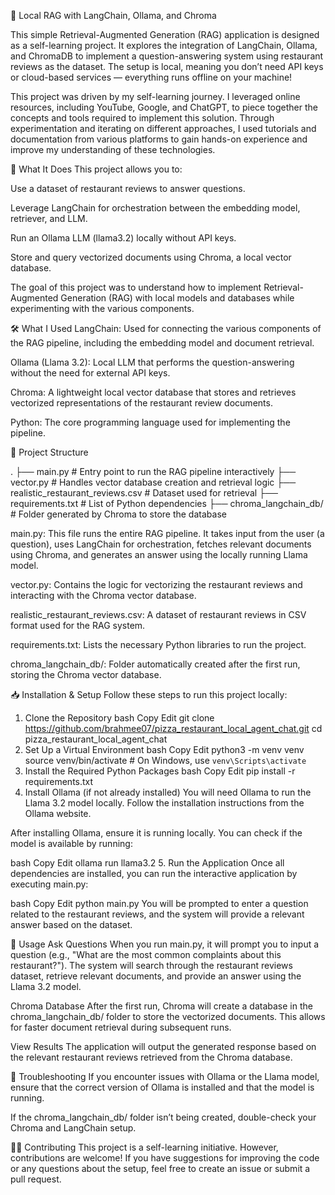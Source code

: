 🧠 Local RAG with LangChain, Ollama, and Chroma

This simple Retrieval-Augmented Generation (RAG) application is designed as a self-learning project. It explores the integration of LangChain, Ollama, and ChromaDB to implement a question-answering system using restaurant reviews as the dataset. The setup is local, meaning you don’t need API keys or cloud-based services — everything runs offline on your machine!

This project was driven by my self-learning journey. I leveraged online resources, including YouTube, Google, and ChatGPT, to piece together the concepts and tools required to implement this solution. Through experimentation and iterating on different approaches, I used tutorials and documentation from various platforms to gain hands-on experience and improve my understanding of these technologies.

🚀 What It Does
This project allows you to:

Use a dataset of restaurant reviews to answer questions.

Leverage LangChain for orchestration between the embedding model, retriever, and LLM.

Run an Ollama LLM (llama3.2) locally without API keys.

Store and query vectorized documents using Chroma, a local vector database.

The goal of this project was to understand how to implement Retrieval-Augmented Generation (RAG) with local models and databases while experimenting with the various components.

🛠️ What I Used
LangChain: Used for connecting the various components of the RAG pipeline, including the embedding model and document retrieval.

Ollama (Llama 3.2): Local LLM that performs the question-answering without the need for external API keys.

Chroma: A lightweight local vector database that stores and retrieves vectorized representations of the restaurant review documents.

Python: The core programming language used for implementing the pipeline.

📁 Project Structure

.
├── main.py                        # Entry point to run the RAG pipeline interactively
├── vector.py                      # Handles vector database creation and retrieval logic
├── realistic_restaurant_reviews.csv # Dataset used for retrieval
├── requirements.txt               # List of Python dependencies
├── chroma_langchain_db/           # Folder generated by Chroma to store the database


main.py: This file runs the entire RAG pipeline. It takes input from the user (a question), uses LangChain for orchestration, fetches relevant documents using Chroma, and generates an answer using the locally running Llama model.

vector.py: Contains the logic for vectorizing the restaurant reviews and interacting with the Chroma vector database.

realistic_restaurant_reviews.csv: A dataset of restaurant reviews in CSV format used for the RAG system.

requirements.txt: Lists the necessary Python libraries to run the project.

chroma_langchain_db/: Folder automatically created after the first run, storing the Chroma vector database.


📥 Installation & Setup
Follow these steps to run this project locally:

1. Clone the Repository
bash
Copy
Edit
git clone https://github.com/brahmee07/pizza_restaurant_local_agent_chat.git
cd pizza_restaurant_local_agent_chat
2. Set Up a Virtual Environment
bash
Copy
Edit
python3 -m venv venv
source venv/bin/activate  # On Windows, use `venv\Scripts\activate`
3. Install the Required Python Packages
bash
Copy
Edit
pip install -r requirements.txt
4. Install Ollama (if not already installed)
You will need Ollama to run the Llama 3.2 model locally. Follow the installation instructions from the Ollama website.

After installing Ollama, ensure it is running locally. You can check if the model is available by running:

bash
Copy
Edit
ollama run llama3.2
5. Run the Application
Once all dependencies are installed, you can run the interactive application by executing main.py:

bash
Copy
Edit
python main.py
You will be prompted to enter a question related to the restaurant reviews, and the system will provide a relevant answer based on the dataset.

📝 Usage
Ask Questions
When you run main.py, it will prompt you to input a question (e.g., "What are the most common complaints about this restaurant?"). The system will search through the restaurant reviews dataset, retrieve relevant documents, and provide an answer using the Llama 3.2 model.

Chroma Database
After the first run, Chroma will create a database in the chroma_langchain_db/ folder to store the vectorized documents. This allows for faster document retrieval during subsequent runs.

View Results
The application will output the generated response based on the relevant restaurant reviews retrieved from the Chroma database.

🔧 Troubleshooting
If you encounter issues with Ollama or the Llama model, ensure that the correct version of Ollama is installed and that the model is running.

If the chroma_langchain_db/ folder isn’t being created, double-check your Chroma and LangChain setup.

🧑‍💻 Contributing
This project is a self-learning initiative. However, contributions are welcome! If you have suggestions for improving the code or any questions about the setup, feel free to create an issue or submit a pull request.
